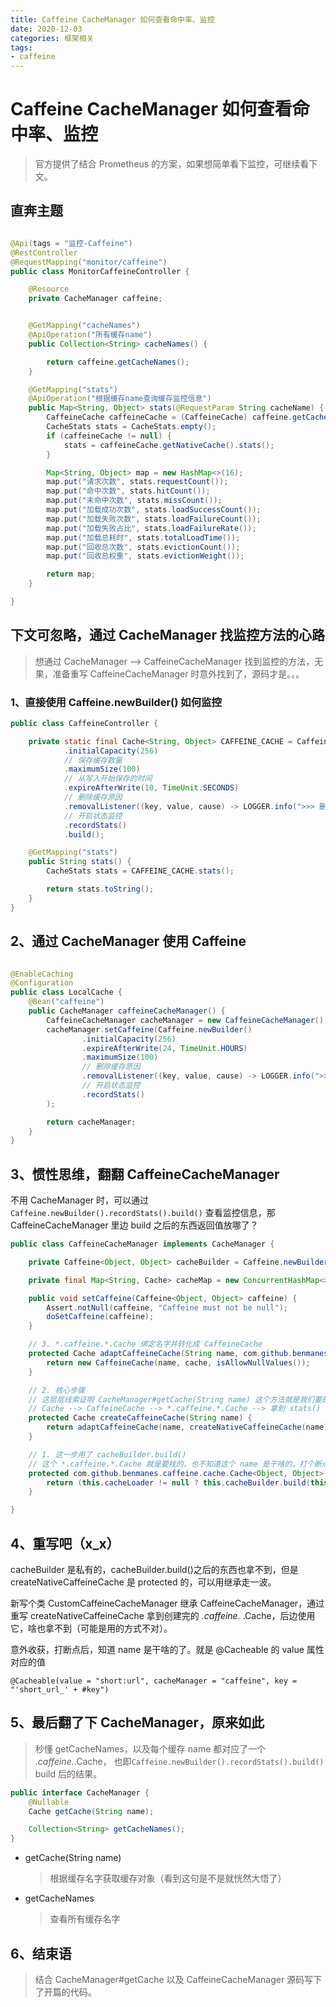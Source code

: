```yaml
---
title: Caffeine CacheManager 如何查看命中率、监控
date: 2020-12-03
categories: 框架相关
tags:
- caffeine
---
```


# Caffeine CacheManager 如何查看命中率、监控

> 官方提供了结合 Prometheus 的方案，如果想简单看下监控，可继续看下文。

## 直奔主题

```java

@Api(tags = "监控-Caffeine")
@RestController
@RequestMapping("monitor/caffeine")
public class MonitorCaffeineController {

    @Resource
    private CacheManager caffeine;


    @GetMapping("cacheNames")
    @ApiOperation("所有缓存name")
    public Collection<String> cacheNames() {

        return caffeine.getCacheNames();
    }

    @GetMapping("stats")
    @ApiOperation("根据缓存name查询缓存监控信息")
    public Map<String, Object> stats(@RequestParam String cacheName) {
        CaffeineCache caffeineCache = (CaffeineCache) caffeine.getCache(cacheName);
        CacheStats stats = CacheStats.empty();
        if (caffeineCache != null) {
            stats = caffeineCache.getNativeCache().stats();
        }

        Map<String, Object> map = new HashMap<>(16);
        map.put("请求次数", stats.requestCount());
        map.put("命中次数", stats.hitCount());
        map.put("未命中次数", stats.missCount());
        map.put("加载成功次数", stats.loadSuccessCount());
        map.put("加载失败次数", stats.loadFailureCount());
        map.put("加载失败占比", stats.loadFailureRate());
        map.put("加载总耗时", stats.totalLoadTime());
        map.put("回收总次数", stats.evictionCount());
        map.put("回收总权重", stats.evictionWeight());

        return map;
    }

}
```

## 下文可忽略，通过 CacheManager 找监控方法的心路

> 想通过 CacheManager --> CaffeineCacheManager 找到监控的方法，无果，准备重写 CaffeineCacheManager 时意外找到了，源码才是。。。

### 1、直接使用 Caffeine.newBuilder() 如何监控

```java
public class CaffeineController {

    private static final Cache<String, Object> CAFFEINE_CACHE = Caffeine.newBuilder()
            .initialCapacity(256)
            // 保存缓存数量
            .maximumSize(100)
            // 从写入开始保存的时间
            .expireAfterWrite(10, TimeUnit.SECONDS)
            // 删除缓存原因
            .removalListener((key, value, cause) -> LOGGER.info(">>> 删除缓存 [{}]({}), reason is [{}]", key, value, cause))
            // 开启状态监控
            .recordStats()
            .build();

    @GetMapping("stats")
    public String stats() {
        CacheStats stats = CAFFEINE_CACHE.stats();

        return stats.toString();
    }
}
```

## 2、通过 CacheManager 使用 Caffeine

```java

@EnableCaching
@Configuration
public class LocalCache {
    @Bean("caffeine")
    public CacheManager caffeineCacheManager() {
        CaffeineCacheManager cacheManager = new CaffeineCacheManager();
        cacheManager.setCaffeine(Caffeine.newBuilder()
                .initialCapacity(256)
                .expireAfterWrite(24, TimeUnit.HOURS)
                .maximumSize(100)
                // 删除缓存原因
                .removalListener((key, value, cause) -> LOGGER.info(">>> 删除缓存 [{}]({}), reason is [{}]", key, value, cause))
                // 开启状态监控
                .recordStats()
        );

        return cacheManager;
    }
}
```

## 3、惯性思维，翻翻 CaffeineCacheManager

不用 CacheManager 时，可以通过 `Caffeine.newBuilder().recordStats().build()` 查看监控信息，那 CaffeineCacheManager 里边 build 之后的东西返回值放哪了？

```java
public class CaffeineCacheManager implements CacheManager {

    private Caffeine<Object, Object> cacheBuilder = Caffeine.newBuilder();

    private final Map<String, Cache> cacheMap = new ConcurrentHashMap<>(16);

    public void setCaffeine(Caffeine<Object, Object> caffeine) {
        Assert.notNull(caffeine, "Caffeine must not be null");
        doSetCaffeine(caffeine);
    }

    // 3. *.caffeine.*.Cache 绑定名字并转化成 CaffeineCache
    protected Cache adaptCaffeineCache(String name, com.github.benmanes.caffeine.cache.Cache<Object, Object> cache) {
        return new CaffeineCache(name, cache, isAllowNullValues());
    }

    // 2. 核心步骤
    // 这层层线索证明 CacheManager#getCache(String name) 这个方法就是我们要的
    // Cache --> CaffeineCache --> *.caffeine.*.Cache --> 拿到 stats() 就好了
    protected Cache createCaffeineCache(String name) {
        return adaptCaffeineCache(name, createNativeCaffeineCache(name));
    }

    // 1. 这一步用了 cacheBuilder.build()
    // 这个 *.caffeine.*.Cache 就是要找的，也不知道这个 name 是干啥的，打个断点看看
    protected com.github.benmanes.caffeine.cache.Cache<Object, Object> createNativeCaffeineCache(String name) {
        return (this.cacheLoader != null ? this.cacheBuilder.build(this.cacheLoader) : this.cacheBuilder.build());
    }

}

```

## 4、重写吧（x_x）

cacheBuilder 是私有的，cacheBuilder.build()之后的东西也拿不到，但是 createNativeCaffeineCache 是 protected 的，可以用继承走一波。

新写个类 CustomCaffeineCacheManager 继承 CaffeineCacheManager，通过重写 createNativeCaffeineCache 拿到创建完的 *.caffeine.*
.Cache，后边使用它，啥也拿不到（可能是用的方式不对）。

意外收获，打断点后，知道 name 是干啥的了。就是 @Cacheable 的 value 属性对应的值

`@Cacheable(value = "short:url", cacheManager = "caffeine", key = "'short_url_' + #key")`

## 5、最后翻了下 CacheManager，原来如此

> 秒懂 getCacheNames，以及每个缓存 name 都对应了一个 *.caffeine.*.Cache，
> 也即`Caffeine.newBuilder().recordStats().build()` build 后的结果。

```java
public interface CacheManager {
    @Nullable
    Cache getCache(String name);

    Collection<String> getCacheNames();
}
```

- getCache(String name)
  > 根据缓存名字获取缓存对象（看到这句是不是就恍然大悟了）

- getCacheNames
  > 查看所有缓存名字

## 6、结束语

> 结合 CacheManager#getCache 以及 CaffeineCacheManager 源码写下了开篇的代码。